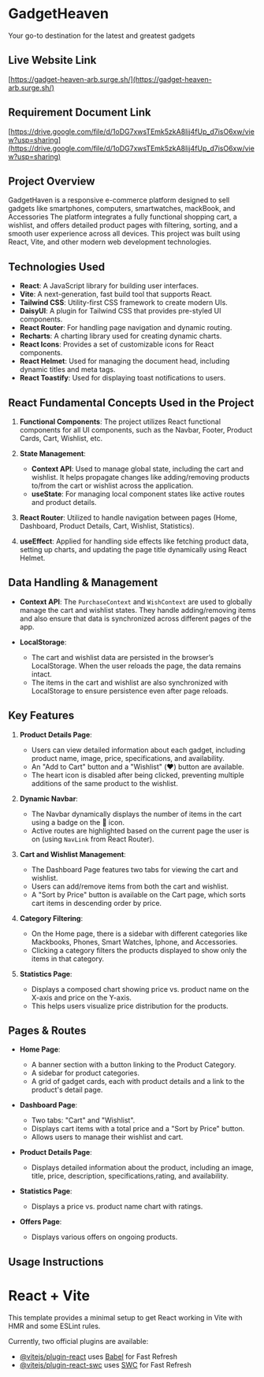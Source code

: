 # GadgetHeaven
Your go-to destination for the latest and greatest gadgets
## Live Website Link
[https://gadget-heaven-arb.surge.sh/](https://gadget-heaven-arb.surge.sh/)

## Requirement Document Link
[https://drive.google.com/file/d/1oDG7xwsTEmk5zkA8Iij4fUp_d7isO6xw/view?usp=sharing](https://drive.google.com/file/d/1oDG7xwsTEmk5zkA8Iij4fUp_d7isO6xw/view?usp=sharing)

## Project Overview
GadgetHaven is a responsive e-commerce platform designed to sell gadgets like smartphones, computers, smartwatches, mackBook, and Accessories The platform integrates a fully functional shopping cart, a wishlist, and offers detailed product pages with filtering, sorting, and a smooth user experience across all devices. This project was built using React, Vite, and other modern web development technologies.

## Technologies Used
- **React**: A JavaScript library for building user interfaces.
- **Vite**: A next-generation, fast build tool that supports React.
- **Tailwind CSS**: Utility-first CSS framework to create modern UIs.
- **DaisyUI**: A plugin for Tailwind CSS that provides pre-styled UI components.
- **React Router**: For handling page navigation and dynamic routing.
- **Recharts**: A charting library used for creating dynamic charts.
- **React Icons**: Provides a set of customizable icons for React components.
- **React Helmet**: Used for managing the document head, including dynamic titles and meta tags.
- **React Toastify**: Used for displaying toast notifications to users.
  
## React Fundamental Concepts Used in the Project

1. **Functional Components**: The project utilizes React functional components for all UI components, such as the Navbar, Footer, Product Cards, Cart, Wishlist, etc.
  
2. **State Management**: 
   - **Context API**: Used to manage global state, including the cart and wishlist. It helps propagate changes like adding/removing products to/from the cart or wishlist across the application.
   - **useState**: For managing local component states like active routes and product details.
  
3. **React Router**: Utilized to handle navigation between pages (Home, Dashboard, Product Details, Cart, Wishlist, Statistics).

4. **useEffect**: Applied for handling side effects like fetching product data, setting up charts, and updating the page title dynamically using React Helmet.



## Data Handling & Management

- **Context API**: 
  The `PurchaseContext` and `WishContext` are used to globally manage the cart and wishlist states. They handle adding/removing items and also ensure that data is synchronized across different pages of the app.
  
- **LocalStorage**:
  - The cart and wishlist data are persisted in the browser’s LocalStorage. When the user reloads the page, the data remains intact.
  - The items in the cart and wishlist are also synchronized with LocalStorage to ensure persistence even after page reloads.

## Key Features

1. **Product Details Page**:
   - Users can view detailed information about each gadget, including product name, image, price, specifications, and availability.
   - An "Add to Cart" button and a "Wishlist" (❤️) button are available.
   - The heart icon is disabled after being clicked, preventing multiple additions of the same product to the wishlist.

2. **Dynamic Navbar**:
   - The Navbar dynamically displays the number of items in the cart using a badge on the 🛒 icon.
   - Active routes are highlighted based on the current page the user is on (using `NavLink` from React Router).
  
3. **Cart and Wishlist Management**:
   - The Dashboard Page features two tabs for viewing the cart and wishlist.
   - Users can add/remove items from both the cart and wishlist.
   - A "Sort by Price" button is available on the Cart page, which sorts cart items in descending order by price.

4. **Category Filtering**:
   - On the Home page, there is a sidebar with different categories like Mackbooks, Phones, Smart Watches, Iphone, and Accessories.
   - Clicking a category filters the products displayed to show only the items in that category.

5. **Statistics Page**:
   - Displays a composed chart showing price vs. product name on the X-axis and price on the Y-axis. 
   - This helps users visualize price distribution for the products.

## Pages & Routes

- **Home Page**:
  - A banner section with a button linking to the Product Category.
  - A sidebar for product categories.
  - A grid of gadget cards, each with product details and a link to the product's detail page.
  
- **Dashboard Page**:
  - Two tabs: "Cart" and "Wishlist". 
  - Displays cart items with a total price and a "Sort by Price" button.
  - Allows users to manage their wishlist and cart.

- **Product Details Page**:
  - Displays detailed information about the product, including an image, title, price, description, specifications,rating, and availability.

- **Statistics Page**:
  - Displays a price vs. product name chart with ratings.

- **Offers Page**:
  - Displays various offers on ongoing products.
## Usage Instructions

# React + Vite

This template provides a minimal setup to get React working in Vite with HMR and some ESLint rules.

Currently, two official plugins are available:

- [@vitejs/plugin-react](https://github.com/vitejs/vite-plugin-react/blob/main/packages/plugin-react/README.md) uses [Babel](https://babeljs.io/) for Fast Refresh
- [@vitejs/plugin-react-swc](https://github.com/vitejs/vite-plugin-react-swc) uses [SWC](https://swc.rs/) for Fast Refresh
